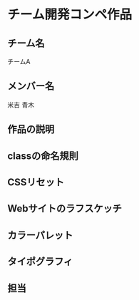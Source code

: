 # チーム開発コンペ作品

## チーム名
チームA
## メンバー名
米吉
青木
## 作品の説明

## classの命名規則

## CSSリセット

## Webサイトのラフスケッチ

## カラーパレット

## タイポグラフィ

## 担当